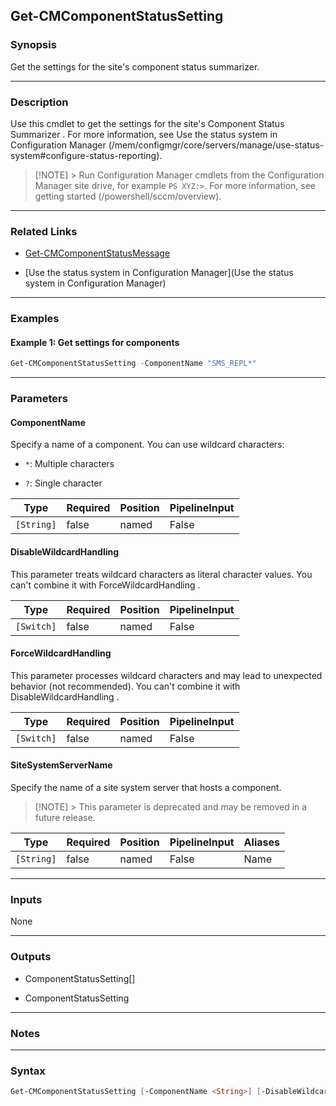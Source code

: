 Get-CMComponentStatusSetting
----------------------------




### Synopsis
Get the settings for the site's component status summarizer.



---


### Description

Use this cmdlet to get the settings for the site's Component Status Summarizer . For more information, see Use the status system in Configuration Manager (/mem/configmgr/core/servers/manage/use-status-system#configure-status-reporting).



> [!NOTE] > Run Configuration Manager cmdlets from the Configuration Manager site drive, for example `PS XYZ:>`. For more information, see getting started (/powershell/sccm/overview).



---


### Related Links
* [Get-CMComponentStatusMessage](Get-CMComponentStatusMessage)



* [Use the status system in Configuration Manager](Use the status system in Configuration Manager)





---


### Examples
#### Example 1: Get settings for components
```PowerShell
Get-CMComponentStatusSetting -ComponentName "SMS_REPL*"
```



---


### Parameters
#### **ComponentName**

Specify a name of a component. You can use wildcard characters:


* `*`: Multiple characters


* `?`: Single character






|Type      |Required|Position|PipelineInput|
|----------|--------|--------|-------------|
|`[String]`|false   |named   |False        |



#### **DisableWildcardHandling**

This parameter treats wildcard characters as literal character values. You can't combine it with ForceWildcardHandling .






|Type      |Required|Position|PipelineInput|
|----------|--------|--------|-------------|
|`[Switch]`|false   |named   |False        |



#### **ForceWildcardHandling**

This parameter processes wildcard characters and may lead to unexpected behavior (not recommended). You can't combine it with DisableWildcardHandling .






|Type      |Required|Position|PipelineInput|
|----------|--------|--------|-------------|
|`[Switch]`|false   |named   |False        |



#### **SiteSystemServerName**

Specify the name of a site system server that hosts a component.


> [!NOTE] > This parameter is deprecated and may be removed in a future release.






|Type      |Required|Position|PipelineInput|Aliases|
|----------|--------|--------|-------------|-------|
|`[String]`|false   |named   |False        |Name   |





---


### Inputs
None





---


### Outputs
* ComponentStatusSetting[]


* ComponentStatusSetting






---


### Notes




---


### Syntax
```PowerShell
Get-CMComponentStatusSetting [-ComponentName <String>] [-DisableWildcardHandling] [-ForceWildcardHandling] [-SiteSystemServerName <String>] [<CommonParameters>]
```
